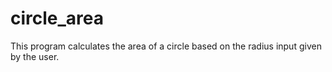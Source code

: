 # circle_area

This program calculates the area of a circle based on the radius input given by the user.
